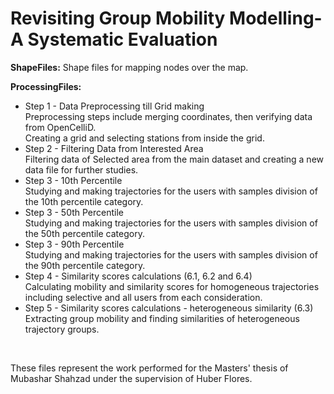 # Revisiting Group Mobility Modelling- A Systematic Evaluation

<b>ShapeFiles:</b> Shape files for mapping nodes over the map. <br>

<b>ProcessingFiles:</b> <br>
   * Step 1 - Data Preprocessing till Grid making <br>
    Preprocessing steps include merging coordinates, then verifying data from OpenCelliD. <br>
    Creating a grid and selecting stations from inside the grid. <br>
   * Step 2 - Filtering Data from Interested Area <br>
    Filtering data of Selected area from the main dataset and creating a new data file for further studies. <br>
   * Step 3 -  10th Percentile <br>
    Studying and making trajectories for the users with samples division of the 10th percentile category. <br>
   * Step 3 -  50th Percentile <br>
    Studying and making trajectories for the users with samples division of the 50th percentile category. <br>
   * Step 3 -  90th Percentile <br>
    Studying and making trajectories for the users with samples division of the 90th percentile category. <br>
   * Step 4 - Similarity scores calculations (6.1, 6.2 and 6.4) <br>
    Calculating mobility and similarity scores for homogeneous trajectories including selective and all users from each consideration. <br>
   * Step 5 - Similarity scores calculations - heterogeneous similarity (6.3) <br>
    Extracting group mobility and finding similarities of heterogeneous trajectory groups.<br>
<br>

These files represent the work performed for the Masters' thesis of Mubashar Shahzad under the supervision of Huber Flores.
